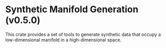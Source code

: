 # Synthetic Manifold Generation (v0.5.0)

This crate provides a set of tools to generate synthetic data that occupy a low-dimensional manifold in a high-dimensional space.
